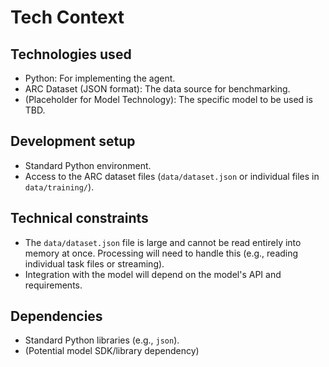 # Tech Context

## Technologies used

*   Python: For implementing the agent.
*   ARC Dataset (JSON format): The data source for benchmarking.
*   (Placeholder for Model Technology): The specific model to be used is TBD.

## Development setup

*   Standard Python environment.
*   Access to the ARC dataset files (`data/dataset.json` or individual files in `data/training/`).

## Technical constraints

*   The `data/dataset.json` file is large and cannot be read entirely into memory at once. Processing will need to handle this (e.g., reading individual task files or streaming).
*   Integration with the model will depend on the model's API and requirements.

## Dependencies

*   Standard Python libraries (e.g., `json`).
*   (Potential model SDK/library dependency)
